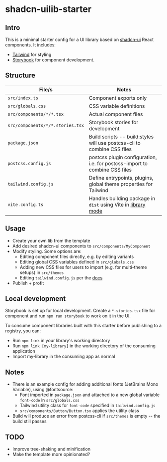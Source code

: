 # shadcn-uilib-starter

## Intro
This is a minimal starter config for a UI library based on [shadcn-ui](https://ui.shadcn.com/) React components. It includes:
- [Tailwind](https://tailwindcss.com/) for styling
- [Storybook](https://storybook.js.org/docs) for component development.

## Structure
| File/s | Notes |
| ------------- | ------- |
| `src/index.ts` | Component exports only |
| `src/globals.css` | CSS variable definitions |
| `src/components/*/*.tsx` | Actual component files |
| `src/components/*/*.stories.tsx` | Storybook stories for development |
| `package.json` | Build scripts -- build:styles will use postcss-cli to combine CSS files |
| `postcss.config.js` | postcss plugin configuration, i.e. for postcss-import to combine CSS files |
| `tailwind.config.js` | Define entrypoints, plugins, global theme properties for Tailwind |
| `vite.config.ts` | Handles building package in `dist` using Vite in [library mode](https://vitejs.dev/guide/build#library-mode) |

## Usage
- Create your own lib from the template
- Add desired shadcn-ui components to `src/components/MyComponent`
- Modify styling. Some options are:
  - Editing component files directly, e.g. by editing variants
  - Editing global CSS variables defined in `src/globals.css`
  - Adding new CSS files for users to import (e.g. for multi-theme setups) in `src/themes`
  - Editing `tailwind.config.js` per the [docs](https://tailwindcss.com/docs/configuration)
- Publish + profit

## Local development
Storybook is set up for local development. Create a `*.stories.tsx` file for component and run `npm run storybook` to work on it in the UI.

To consume component libraries built with this starter before publishing to a registry, you can:
- Run `npm link` in your library's working directory
- Run `npm link [my-library]` in the working directory of the consuming application
- Import my-library in the consuming app as normal

## Notes
- There is an example config for adding additional fonts (JetBrains Mono Variable), using @fontsource:
  - Font imported in `package.json` and attached to a new global variable `font-code` in `src/globals.css`
  - Tailwind utility class for `font-code` specified in `tailwind.config.js`
  - `src/components/Button/Button.tsx` applies the utility class
- Build will produce an error from postcss-cli if `src/themes` is empty -- the build still passes

## TODO
- Improve tree-shaking and minification
- Make the template more opinionated?
